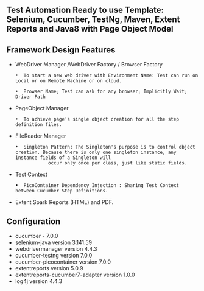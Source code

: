 ## Test Automation Ready to use Template: Selenium, Cucumber, TestNg, Maven, Extent Reports and Java8 with Page Object Model
## Framework Design Features 

- WebDriver Manager /WebDriver Factory / Browser Factory  

	  •  To start a new web driver with Environment Name: Test can run on Local or on Remote Machine or on cloud.

	  •  Browser Name; Test can ask for any browser; Implicitly Wait; Driver Path
																															
- PageObject Manager 	

	  •  To achieve page's single object creation for all the step definition files.

- FileReader Manager 	

	  •  Singleton Pattern: The Singleton's purpose is to control object creation. Because there is only one singleton instance, any instance fields of a Singleton will
	  		      occur only once per class, just like static fields.

	
		
- Test Context 

	  •  PicoContainer Dependency Injection : Sharing Test Context between Cucumber Step Definitions.
        

- Extent Spark Reports (HTML) and PDF.

## Configuration

- cucumber - 7.0.0
- selenium-java version 3.141.59
- webdrivermanager version 4.4.3
- cucumber-testng version 7.0.0
- cucumber-picocontainer version 7.0.0
- extentreports version 5.0.9
- extentreports-cucumber7-adapter version 1.0.0
- log4j version 4.4.3
